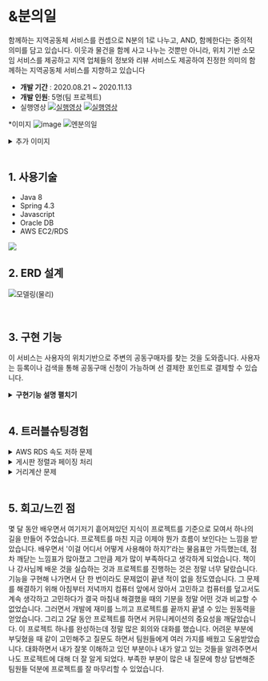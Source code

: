 # &amp;분의일

함께하는 지역공동체 서비스를 컨셉으로 N분의 1로 나누고, AND, 함께한다는 중의적 의미를 담고 있습니다.
이웃과 물건을 함께 사고 나누는 것뿐만 아니라,  위치 기반 소모임 서비스를 제공하고
지역 업체들의 정보와 리뷰 서비스도 제공하여 진정한 의미의 함께하는 지역공동체 서비스를 지향하고 있습니다

* <b>개발 기간</b> : 2020.08.21 ~ 2020.11.13
* <b>개발 인원</b>:  5명(팀 프로젝트)
* 실행영상
[![실행영상](https://img.youtube.com/vi/klkt6y9kJEQ/0.jpg)](https://youtu.be/klkt6y9kJEQ?t=0s)
[![실행영상](https://img.youtube.com/vi/uWVY3T9QccM/0.jpg)](https://youtu.be/uWVY3T9QccM?t=0s)

*이미지
![image](https://user-images.githubusercontent.com/66711644/118234964-092b6180-b4cf-11eb-93c6-c300af4633bc.png)
 ![엔분의일](https://user-images.githubusercontent.com/66711644/118235276-8060f580-b4cf-11eb-877d-fda527a5bd83.png)
<details>
    <summary>추가 이미지</summary>
    <div markdown="1">

 ![다국어처리](https://user-images.githubusercontent.com/66711644/118235160-57d8fb80-b4cf-11eb-8719-3e6e3dd83cdd.png)
 ![소모임](https://user-images.githubusercontent.com/66711644/118235374-a2f30e80-b4cf-11eb-8dc7-4050286270b0.png)
 ![업체정보](https://user-images.githubusercontent.com/66711644/118235543-e0579c00-b4cf-11eb-8987-6987f3ff72c3.png)
 ![마이페이지](https://user-images.githubusercontent.com/66711644/118235688-1137d100-b4d0-11eb-88d8-e75d68fbf426.png)

    </div>
</details>

<br>

## 1. 사용기술

* Java 8 
* Spring 4.3
* Javascript 
* Oracle DB 
* AWS EC2/RDS

<img src="https://stothey0804.github.io/assets/images/project/stack.png">

<br>

## 2. ERD 설계

![모델링(물리)](https://user-images.githubusercontent.com/66711644/119925871-3721a300-bfb1-11eb-8fc3-ddf1bc92e539.png)

<br>

## 3. 구현 기능

이 서비스는 사용자의 위치기반으로 주변의 공동구매자를 찾는 것을 도와줍니다.
사용자는 등록이나 검색을 통해  공동구매 신청이 가능하며 선 결제한 포인트로 결제할 수 있습니다.

<details>
    <summary><b>구현기능 설명 펼치기</b></summary>
    <div markdown="1">
         
### 3-1. 전체흐름
![프로세스](https://user-images.githubusercontent.com/66711644/112427276-aa722300-8d7c-11eb-8db0-91b215979ee8.png)
       

 ###  3-2. spring scheduler

* 일정주기마다 상태를 확인하여 변경/지급을 진행합니다. :pushpin: [코드 확인](https://github.com/SOJUNG16/andOne/blob/9d489960897f0bb570b439e1a5967a51c88f5776/src/main/java/project/and/p001/controller/AndP001_d001ControllerImpl.java#L300)

### 3-3. 게시판 CRUD

* 게시판 글쓰기/수정/삭제 를 구현했습니다. :pushpin: [코드 확인](https://github.com/SOJUNG16/andOne/blob/9d489960897f0bb570b439e1a5967a51c88f5776/src/main/java/project/and/p002/controller/AndP002_d001ControllerImpl.java#L34) 
* 상세조회를 구현했습니다. :pushpin: [코드 확인](https://github.com/SOJUNG16/andOne/blob/9d489960897f0bb570b439e1a5967a51c88f5776/src/main/java/project/and/p001/controller/AndP001_d001ControllerImpl.java#L231)

### 3-4. 포인트 충전

* 간편 결제(카카오페이) API를 이용해 포인트를 충전 후 결제를 진행합니다. :pushpin: [코드 확인](https://github.com/stothey0804/andOne/blob/abf1db045fd26d6c2502e5fea8e3ccb1ea915d67/src/main/java/project/point/p001/controller/PointP001_d003ControllerImpl.java#L33)

### 3-5. 회원가입/로그인

* Ajax를 이용해 중복체크(회원가입), ID와 PW(로그인)를 확인합니다. :pushpin: 
     [코드 확인](https://github.com/SOJUNG16/andOne/blob/407661f28a4385098279a7bd281bd7e185bd5313/src/main/webapp/WEB-INF/views/shop/p001_d001_inserBmember.jsp#L20) 
     [코드 확인](https://github.com/SOJUNG16/andOne/blob/9d489960897f0bb570b439e1a5967a51c88f5776/src/main/java/project/shop/p001/controller/ShopP001_d002ControllerImpl.java#L36)


</div></details>

<br>

## 4. 트러블슈팅경험

<details>
    <summary>AWS RDS 속도 저하 문제</summary>
    <div markdown="1">

* 기존 리전(Regions)에 있던 RDS 데이터베이스 스냅샷을 복사해 리전을 서울로 변경함. 

    </div>
</details>

<details>
    <summary>게시판 정렬과 페이징 처리</summary>
    <div markdown="1">

* 메인과 검색결과에서 게시물을 최신순/마감순 정렬로 볼 수 있게 구성했습니다. 
이 때 정렬 방법에 따른 페이징을 고민하게 되었습니다. 처음에는 정렬방법에 따라 쿼리를 따로 구성했으나 같은코드를 계속반복하는 느낌을 받았고 
* 같은 코드에 구분할 수 있는 'flag'만 추가해 하나의 코드로 두가지의 정렬을 처리할 수 있었습니다. :pushpin:[코드 확인](https://github.com/SOJUNG16/andOne/blob/9d489960897f0bb570b439e1a5967a51c88f5776/src/main/resources/mybatis/mappers/and/p001.xml#L35) 

    </div>
</details>

<details>
    <summary>거리계산 문제</summary>
    <div markdown="1">

* 위치기반 서비스로 사용자가 메인에서 선택한 위치와 게시글에 등록되어있는 위치를 비교한 정보들을 사용자에게 뿌려줘야 했습니다. 카카오맵 API를 사용해 거리계산을 하기 위해 모든 게시글을 위치정보를 JSON 형태로 화면 단에 가져와서 javascript로 계산하려고 했으나 모든 위치 정보를 다 가지고 오는 것은 효율적이지도 못하고 속도 저하를 유발한다는 생각에 고민하다가 
* 한 컬럼으로 받았던 좌표(위도/경도)정보를 위도컬럼, 경도컬럼으로 나눠서 받은 후 두 좌표 사이의 거리를 반환하는 함수를 사용해 DB에서 기준에 맞는 정보만 불러오도록 변경했습니다.
    </div>
</details>

<br>

## 5. 회고/느낀 점
 몇 달 동안 배우면서 여기저기 흩어져있던 지식이 프로젝트를 기준으로 모여서 하나의 길을 만들어 주었습니다. 프로젝트를 마친 지금 이제야 뭔가 흐름이 보인다는 느낌을 받았습니다. 배우면서 '이걸 어디서 어떻게 사용해야 하지?'라는 물음표만 가득했는데, 점차 깨닫는 느낌표가 많아졌고 그만큼 제가 많이 부족하다고 생각하게 되었습니다. 
책이나 강사님께 배운 것을 실습하는 것과 프로젝트를 진행하는 것은 정말 너무 달랐습니다. 기능을 구현해 나가면서 단 한 번이라도 문제없이 끝낸 적이 없을 정도였습니다. 그 문제를 해결하기 위해 아침부터 저녁까지 컴퓨터 앞에서 앉아서 고민하고 컴퓨터를 덮고서도 계속 생각하고 고민하다가 결국 마침내 해결했을 때의 기분을 정말 어떤 것과 비교할 수 없었습니다. 그러면서 개발에 재미를 느끼고 프로젝트를 끝까지 끝낼 수 있는 원동력을 얻었습니다.
그리고 2달 동안 프로젝트를 하면서 커뮤니케이션의 중요성을 깨달았습니다. 이 프로젝트 하나를 완성하는데 정말 많은 회의와 대화를 했습니다. 어려운 부분에 부딪혔을 때 같이 고민해주고  질문도 하면서 팀원들에게 여러 가지를 배웠고 도움받았습니다. 대화하면서 내가 잘못 이해하고 있던 부분이나 내가 알고 있는 것들을 알려주면서 나도 프로젝트에 대해 더 잘 알게 되었다. 부족한 부분이 많은 내 질문에 항상 답변해준 팀원들 덕분에 프로젝트를 잘 마무리할 수 있었습니다.  


